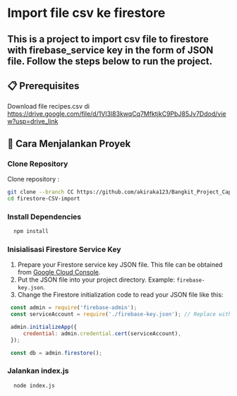 # Import file csv ke firestore

This is a project to import csv file to firestore with firebase_service key in the form of JSON file. Follow the steps below to run the project.
---

## 📋 Prerequisites
Download file recipes.csv di https://drive.google.com/file/d/1VI3l83kwqCq7MfktjkC9PbJ85Jv7Ddod/view?usp=drive_link 



## 🚀 Cara Menjalankan Proyek

### Clone Repository
Clone repository :
  ```bash
  git clone --branch CC https://github.com/akiraka123/Bangkit_Project_Capstone_FoodTopia.git
  cd firestore-CSV-import
  ```
### Install Dependencies
  ```bash
    npm install
  ```
### Inisialisasi Firestore Service Key
1. Prepare your Firestore service key JSON file. This file can be obtained from [Google Cloud Console](https://console.cloud.google.com/).
2. Put the JSON file into your project directory. Example: `firebase-key.json`.
3. Change the Firestore initialization code to read your JSON file like this:

  ```javascript
   const admin = require('firebase-admin');
   const serviceAccount = require('./firebase-key.json'); // Replace with the name and location of your JSON file

   admin.initializeApp({
       credential: admin.credential.cert(serviceAccount),
   });
  
   const db = admin.firestore();
  ```
### Jalankan index.js

  ```bash
    node index.js
  ```
